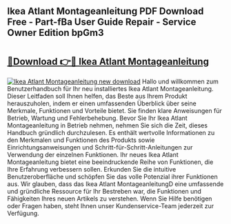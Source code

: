## Ikea Atlant Montageanleitung PDF Download Free - Part-fBa User Guide Repair - Service Owner Edition bpGm3

# <h2><a href="http://df8b2it.blite.top/?on=Ikea+Atlant+Montageanleitung">🔗Download 👉🔴 Ikea Atlant Montageanleitung</a></h2>

[![Ikea Atlant Montageanleitung new download](https://i.imgur.com/lujVjoI.png)](http://df8b2it.blite.top/?on=Ikea+Atlant+Montageanleitung)
Hallo und willkommen zum Benutzerhandbuch für Ihr neu installiertes Ikea Atlant Montageanleitung. Dieser Leitfaden soll Ihnen helfen, das Beste aus Ihrem Produkt herauszuholen, indem er einen umfassenden Überblick über seine Merkmale, Funktionen und Vorteile bietet. Sie finden klare Anweisungen für Betrieb, Wartung und Fehlerbehebung. Bevor Sie Ihr Ikea Atlant Montageanleitung in Betrieb nehmen, nehmen Sie sich die Zeit, dieses Handbuch gründlich durchzulesen. Es enthält wertvolle Informationen zu den Merkmalen und Funktionen des Produkts sowie Einrichtungsanweisungen und Schritt-für-Schritt-Anleitungen zur Verwendung der einzelnen Funktionen. Ihr neues Ikea Atlant Montageanleitung bietet eine beeindruckende Reihe von Funktionen, die Ihre Erfahrung verbessern sollen. Erkunden Sie die intuitive Benutzeroberfläche und schöpfen Sie das volle Potenzial ihrer Funktionen aus. Wir glauben, dass das Ikea Atlant MontageanleitungD eine umfassende und gründliche Ressource für Ihr Bestreben war, die Funktionen und Fähigkeiten Ihres neuen Artikels zu verstehen. Wenn Sie Hilfe benötigen oder Fragen haben, steht Ihnen unser Kundenservice-Team jederzeit zur Verfügung.
